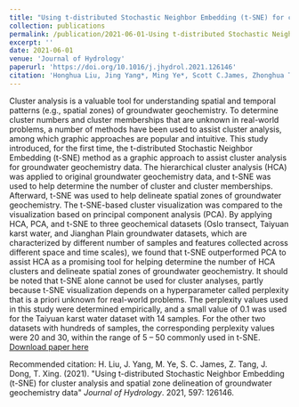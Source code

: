 ```yaml
---
title: "Using t-distributed Stochastic Neighbor Embedding (t-SNE) for cluster analysis and spatial zone delineation of groundwater geochemistry data"
collection: publications
permalink: /publication/2021-06-01-Using t-distributed Stochastic Neighbor Embedding (t-SNE) for cluster analysis and spatial zone delineation of groundwater geochemistry data
excerpt: ''
date: 2021-06-01
venue: 'Journal of Hydrology'
paperurl: 'https://doi.org/10.1016/j.jhydrol.2021.126146'
citation: 'Honghua Liu, Jing Yang*, Ming Ye*, Scott C.James, Zhonghua Tang, Jie Dong, Tongju Xing. &quot;Using one-way and co-clustering methods to reveal spatio-temporal patterns and controlling factors of groundwater geochemistry.&quot; <i>Journal of Hydrology</i>. 2021, 603: 127085.'
---
```

Cluster analysis is a valuable tool for understanding spatial and temporal patterns (e.g., spatial zones) of groundwater geochemistry. To determine cluster numbers and cluster memberships that are unknown in real-world problems, a number of methods have been used to assist cluster analysis, among which graphic approaches are popular and intuitive. This study introduced, for the first time, the t-distributed Stochastic Neighbor Embedding (t-SNE) method as a graphic approach to assist cluster analysis for groundwater geochemistry data. The hierarchical cluster analysis (HCA) was applied to original groundwater geochemistry data, and t-SNE was used to help determine the number of cluster and cluster memberships. Afterward, t-SNE was used to help delineate spatial zones of groundwater geochemistry. The t-SNE-based cluster visualization was compared to the visualization based on principal component analysis (PCA). By applying HCA, PCA, and t-SNE to three geochemical datasets (Oslo transect, Taiyuan karst water, and Jianghan Plain groundwater datasets, which are characterized by different number of samples and features collected across different space and time scales), we found that t-SNE outperformed PCA to assist HCA as a promising tool for helping determine the number of HCA clusters and delineate spatial zones of groundwater geochemistry. It should be noted that t-SNE alone cannot be used for cluster analyses, partly because t-SNE visualization depends on a hyperparameter called perplexity that is a priori unknown for real-world problems. The perplexity values used in this study were determined empirically, and a small value of 0.1 was used for the Taiyuan karst water dataset with 14 samples. For the other two datasets with hundreds of samples, the corresponding perplexity values were 20 and 30, within the range of 5 – 50 commonly used in t-SNE.
[Download paper here](https://doi.org/10.1016/j.jhydrol.2021.127085)

Recommended citation: H. Liu, J. Yang, M. Ye, S. C. James, Z. Tang, J. Dong, T. Xing. (2021). "Using t-distributed Stochastic Neighbor Embedding (t-SNE) for cluster analysis and spatial zone delineation of groundwater geochemistry data" <i>Journal of Hydrology</i>. 2021, 597: 126146.
